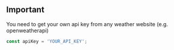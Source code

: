 ## Important
You need to get your own api key from any weather website (e.g. openweatherapi)

```javascript
const apiKey = 'YOUR_API_KEY';
```
